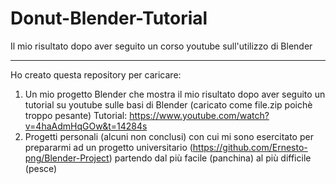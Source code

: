 # Donut-Blender-Tutorial
Il mio risultato dopo aver seguito un corso youtube sull'utilizzo di Blender

---

Ho creato questa repository per caricare:
1. Un mio progetto Blender che mostra il mio risultato dopo aver seguito un tutorial su youtube sulle basi di Blender (caricato come file.zip poichè troppo pesante)
   Tutorial: https://www.youtube.com/watch?v=4haAdmHqGOw&t=14284s
2. Progetti personali (alcuni non conclusi) con cui mi sono esercitato per prepararmi ad un progetto universitario (https://github.com/Ernesto-png/Blender-Project)
   partendo dal più facile (panchina) al più difficile (pesce)
